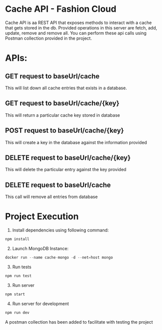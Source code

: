 # Cache API - Fashion Cloud

Cache API is aa REST API that exposes methods to interact with a cache that gets stored in the db.
Provided operations in this server are fetch, add, update, remove and remove all. You can perform these api calls using Postman collection provided in the project.

# APIs:

## GET request to baseUrl/cache

This will list down all cache entries that exists in a database.

## GET request to baseUrl/cache/{key}

This will return a particular cache key stored in database

## POST request to baseUrl/cache/{key}

This will create a key in the database against the information provided

## DELETE request to baseUrl/cache/{key}

This will delete the particular entry against the key provided

## DELETE request to baseUrl/cache

This call will remove all entries from database

# Project Execution

1) Install dependencies using following command:
```javascript
npm install
```

2) Launch MongoDB Instance:
```javascript
docker run --name cache-mongo -d --net=host mongo
```

3) Run tests
```javascript
npm run test
```

3) Run server
```javascript
npm start
```

4) Run server for development
```javascript
npm run dev
```
A postman collection has been added to facilitate with testing the project